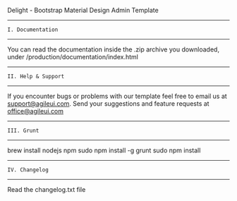Delight - Bootstrap Material Design Admin Template

------------------------------------
    I. Documentation
------------------------------------

You can read the documentation inside the .zip archive you downloaded, under /production/documentation/index.html

------------------------------------
    II. Help & Support
------------------------------------

If you encounter bugs or problems with our template feel free to email us at support@agileui.com. Send your suggestions and feature requests at office@agileui.com

------------------------------------
    III. Grunt
------------------------------------

brew install nodejs npm
sudo npm install -g grunt
sudo npm install

------------------------------------
    IV. Changelog
------------------------------------

Read the changelog.txt file